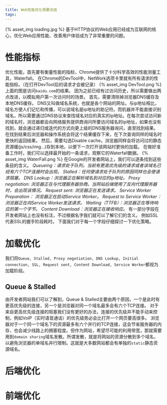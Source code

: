 ```yaml
---
title: Web性能优化简要总结
tags:
---
```

{% asset_img loading.jpg %}
基于HTTP协议的Web应用已经成为互联网的核心，优化Web应用性能、改善用户体验成为了非常重要的问题。
<!--more-->
# 性能指标
优化性能，首先要有衡量性能的指标，Chrome提供了十分科学高效的性能测量工具，Waterfall。
在Chrome的DevTool中，NetWork选项卡里就有所有请求的性能指标。（在打开DevTool后的请求才会被记录）
{% asset_img DevTool.png %}
上面的图是访问`baidu.com`的结果。
因为之前已经有过访问历史，所以需要做出两点改进，以模拟用户第一次访问时的场景。
首先，需要清除掉浏览器DNS缓存及本地DNS缓存。
DNS又叫做域名系统，也就是各个网站的网址。与ip地址相比，域名方便人们记忆和传播，可以说域名是ip地址的助记符。而机器并不能直接识别域名，所以需要通过DNS协议来查找域名对应的真实的ip地址。在每次尝试访问新的域名时，浏览器都会向网络服务提供商询问所要访问域名的ip地址，如果也没有找到，就会通过递归或迭代的方式向更上级的DNS服务器询问，直至找到结果。在找到结果后浏览器和操作系统会将这个结果缓存下来，在下次查询同样的域名时更快的返回结果。
然后，需要勾选Disable cache。浏览器同样会将访问过的静态资源缓(js/css/img...)存到本地，以便下一次打开该网站时更快的加载。
在做好准备工作时，我们可以选择最开始的一条请求，观察它的Waterfall数据。
{% asset_img WaterFall.png %}
在Google的开发者网站上，我们可以逐条找到这些条目的含义。
*Queueing：请求处于队列。当前有更高优先级的请求或者该域名已经有六个TCP连接时会出现。*
*Stalled：任何使请求处于队列的原因同样也会使请求阻塞。*
*DNS Lookup：浏览器正在解析域名到对应的ip地址。*
*Proxy negotiation: 浏览器正在与代理服务器协商。当网站后端使用了反向代理服务器时，会出现该情况。*
*Request sent: 浏览器正在发送请求。*
*Service Worker Preparation： 浏览器正在启动Service Worker。*
*Request to Service Worker： 浏览器正在向Service Worker发送请求。*
*Waiting（TTFB）：浏览器正在等待响应的第一个字节。*
*Content Download：浏览器正在接收响应。*
有一部分字段在开发者网站上也没有标注，不过根据名字我们就可以了解它们的含义。
例如SSL代表SSL的握手阶段耗时。
下面我们对于每一个字段仔细探讨一下优化策略。
# 加载优化
我们将`Queue, Stalled, Proxy negotiation, DNS Lookup, Initial connection, SSL, Request sent, Content Download, Service Worker`都视为加载阶段。
## Queue & Stalled
由开发者网站我们可以了解到，Queue & Stalled主要由两个原因，一个是此时有更高优先级的连接，另一个是浏览器对同一个域名最多会有六个TCP连接。
对于来自更高优先级连接的阻塞我们没有更好的办法，连接的优先级并不能手动来控制，例如VoIP（实时语音通话）的优先级势必会比打开一个网页要高很多。
浏览器对于一个同一个域名下的资源最多有六个并行的TCP连接，这会节省服务器的内存，也会减少线路上的拥塞程度。但作为网站，希望尽可能的利用带宽，那就需要用到`domain sharing`域名发散。所谓发散，就是将网站的资源分散到多个域名，以避免浏览器的单域名并行限制。这就是大多数网站都会有单独的`static`静态资源域名。
# 后端优化
# 前端优化